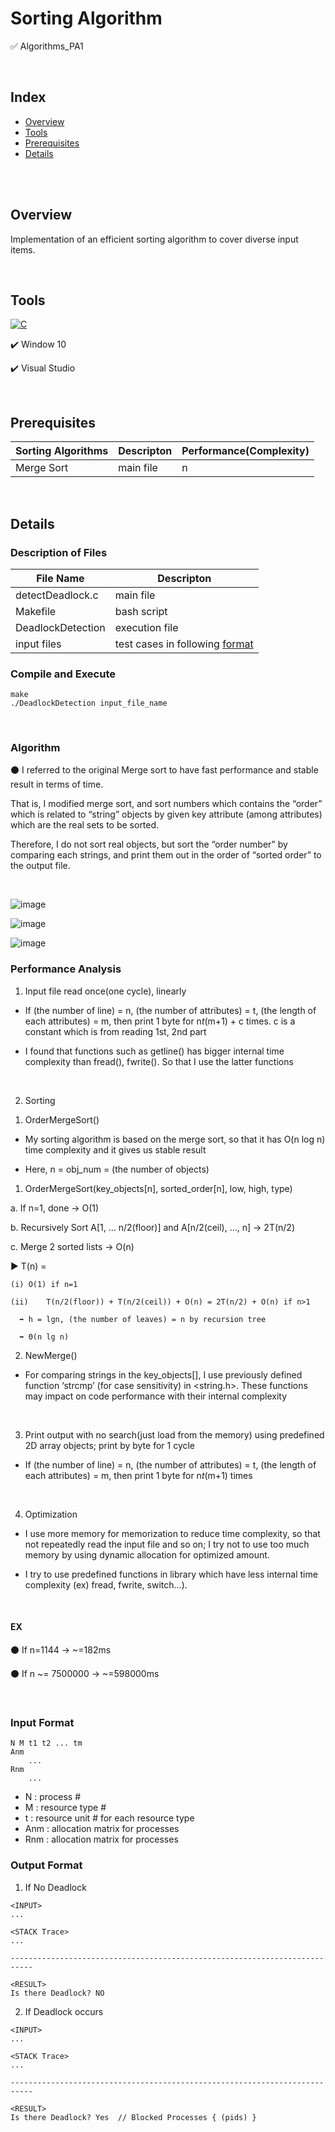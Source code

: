 # Sorting Algorithm
✅ Algorithms_PA1

<br>

## Index
+ [Overview](#ov)
+ [Tools](#with)
+ [Prerequisites](#pre)
+ [Details](#details)

<br><br>

## Overview <a name = "ov"></a>

Implementation of an efficient sorting algorithm to cover diverse input items.


<br>

## Tools <a name = "with"></a>

<a href="https://github.com/search?q=user%3ADenverCoder1+is%3Arepo+language%3Ac"><img alt="C" src="https://img.shields.io/badge/C-2370ED.svg?logo=c&logoColor=white"></a>

✔️ Window 10

✔️ Visual Studio


<br>

## Prerequisites <a name = "pre"></a>

|Sorting Algorithms|Descripton|Performance(Complexity)|
|------|---|------|
|Merge Sort|main file|n|


<br>

## Details <a name = "details"></a>

### Description of Files

|File Name|Descripton|
|------|---|
|detectDeadlock.c|main file|
|Makefile|bash script|
|DeadlockDetection|execution file|
|input files|test cases in following [format](#inputF)|

### Compile and Execute

```
make
./DeadlockDetection input_file_name
```

<br>

### Algorithm

⚫ I referred to the original Merge sort to have fast performance and stable result in terms of time.

That is, I modified merge sort, and sort numbers which contains the “order” which is related to “string” objects by given key attribute (among attributes) which are the real sets to be sorted. 

Therefore, I do not sort real objects, but sort the “order number” by comparing each strings, and print them out in the order of “sorted order” to the output file.



<br>

![image](https://user-images.githubusercontent.com/64342804/129051769-2b3b8a7d-ff99-425f-928c-eb78a65bda4b.png)

![image](https://user-images.githubusercontent.com/64342804/129051834-45ad2e4b-9de3-4861-b829-a6ce6a7809df.png)

![image](https://user-images.githubusercontent.com/64342804/129051870-444296a5-b649-45bc-9042-5d3d85134104.png)



### Performance Analysis

1.	Input file read once(one cycle), linearly

-	If (the number of line) = n, (the number of attributes) = t, (the length of each attributes) = m, then print 1 byte for n*t*(m+1) + c times. c is a constant which is from reading 1st, 2nd part

-	I found that functions such as getline() has bigger internal time complexity than fread(), fwrite(). So that I use the latter functions

<br>

2.	Sorting

1)	OrderMergeSort()

-	My sorting algorithm is based on the merge sort, so that it has O(n log n) time complexity and it gives us stable result

-	Here, n = obj_num = (the number of objects)
	
1)	OrderMergeSort(key_objects[n], sorted_order[n], low, high, type)
	
  a.	If n=1, done  -> O(1)
  
  b.	Recursively Sort A[1, … n/2(floor)] and A[n/2(ceil), …, n]  -> 2T(n/2)
  
  c.	Merge 2 sorted lists  -> O(n)
  
  ▶️ T(n) =
  
    (i)	O(1) if n=1
    
    (ii)	T(n/2(floor)) + T(n/2(ceil)) + O(n) = 2T(n/2) + O(n) if n>1
 
      ➡️ h = lgn, (the number of leaves) = n by recursion tree
      
      ➡️ Θ(n lg n)
      
2)	NewMerge()

-	For comparing strings in the key_objects[], I use previously defined function ‘strcmp’ (for case sensitivity) in <string.h>. These functions may impact on code performance with their internal complexity

<br>

3.	Print output with no search(just load from the memory) using predefined 2D array objects; print by byte for 1 cycle

-	If (the number of line) = n, (the number of attributes) = t, (the length of each attributes) = m, then print 1 byte for n*t*(m+1) times

<br>

4.	Optimization

-	I use more memory for memorization to reduce time complexity, so that not repeatedly read the input file and so on; I try not to use too much memory by using dynamic allocation for optimized amount.

-	I try to use predefined functions in library which have less internal time complexity (ex) fread, fwrite, switch…).

<br>

#### EX

⚫ If n=1144 -> ~=182ms

⚫ If n ~= 7500000 -> ~=598000ms

<br>



### Input Format <a name="inputF"></a>
  
  ```
  N M t1 t2 ... tm
  Anm
      ...
  Rnm
      ...
  ```
  
  - N : process #
  - M : resource type # 
  - t : resource unit # for each resource type
  - Anm : allocation matrix for processes
  - Rnm : allocation matrix for processes
  
### Output Format
 
 1. If No Deadlock
  ```
<INPUT>
...

<STACK Trace>
...

---------------------------------------------------------------------------

<RESULT>
Is there Deadlock? NO

  ```

2. If Deadlock occurs
```
<INPUT>
...

<STACK Trace>
...

---------------------------------------------------------------------------

<RESULT>
Is there Deadlock? Yes  // Blocked Processes { (pids) }

  ```

